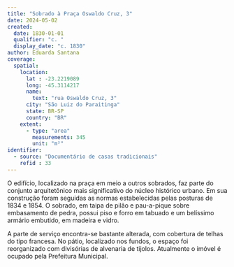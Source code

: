 ```yaml
---
title: "Sobrado à Praça Oswaldo Cruz, 3"
date: 2024-05-02
created:
  date: 1830-01-01
  qualifier: "c. "
  display_date: "c. 1830"
author: Eduarda Santana
coverage:
  spatial:
    location:
      lat : -23.2219089
      long: -45.3114217
      name: 
        text: "rua Oswaldo Cruz, 3"
      city: "São Luiz do Paraitinga"
      state: BR-SP
      country: "BR"
    extent:
      - type: "area"
        measurements: 345
        unit: "m²"
identifier:
  - source: "Documentário de casas tradicionais"
    refid : 33
---
```


O edifício, localizado na praça em meio a outros sobrados, faz parte do conjunto arquitetônico mais significativo do núcleo histórico urbano. Em sua construção foram seguidas as normas estabelecidas pelas posturas de 1834 e 1854. O sobrado, em taipa de pilão e pau-a-pique sobre embasamento de pedra, possui piso e forro em tabuado e um belíssimo armário embutido, em madeira e vidro. 

A parte de serviço encontra-se bastante alterada, com cobertura de telhas do tipo francesa. No pátio, localizado nos fundos, o espaço foi reorganizado com divisórias de alvenaria de tijolos. Atualmente o imóvel é ocupado pela Prefeitura Municipal.
